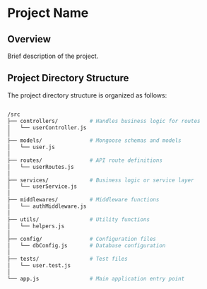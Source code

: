 # Project Name

## Overview

Brief description of the project.

## Project Directory Structure

The project directory structure is organized as follows:


   ```bash

  /src
├── controllers/          # Handles business logic for routes
│   └── userController.js
│
├── models/               # Mongoose schemas and models
│   └── user.js
│
├── routes/               # API route definitions
│   └── userRoutes.js
│
├── services/             # Business logic or service layer
│   └── userService.js
│
├── middlewares/          # Middleware functions
│   └── authMiddleware.js
│
├── utils/                # Utility functions
│   └── helpers.js
│
├── config/               # Configuration files
│   └── dbConfig.js       # Database configuration
│
├── tests/                # Test files
│   └── user.test.js
│
└── app.js                # Main application entry point





